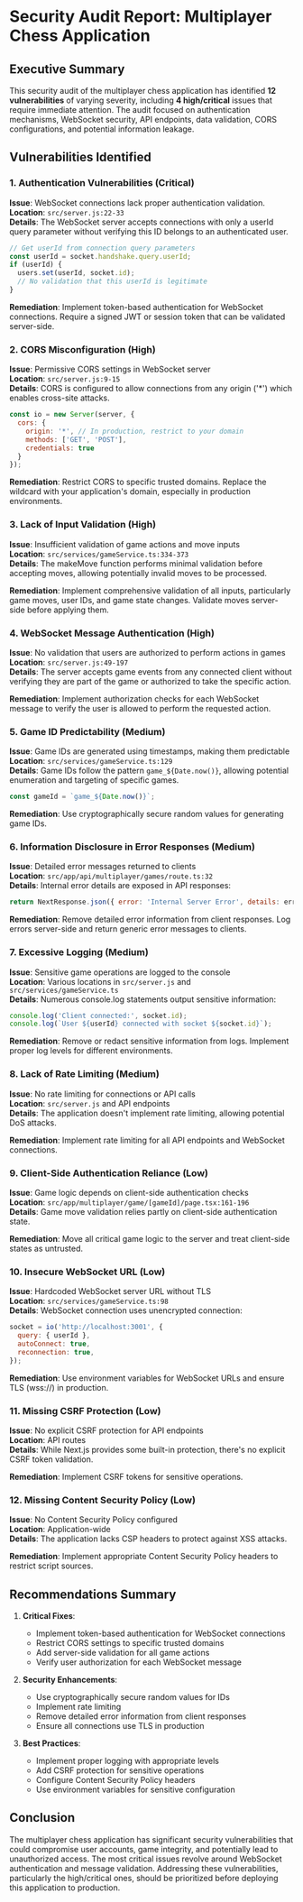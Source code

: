 # Security Audit Report: Multiplayer Chess Application

## Executive Summary

This security audit of the multiplayer chess application has identified **12 vulnerabilities** of varying severity, including **4 high/critical** issues that require immediate attention. The audit focused on authentication mechanisms, WebSocket security, API endpoints, data validation, CORS configurations, and potential information leakage.

## Vulnerabilities Identified

### 1. Authentication Vulnerabilities (Critical)

**Issue**: WebSocket connections lack proper authentication validation.  
**Location**: `src/server.js:22-33`  
**Details**: The WebSocket server accepts connections with only a userId query parameter without verifying this ID belongs to an authenticated user.

```javascript
// Get userId from connection query parameters
const userId = socket.handshake.query.userId;
if (userId) {
  users.set(userId, socket.id);
  // No validation that this userId is legitimate
}
```

**Remediation**: Implement token-based authentication for WebSocket connections. Require a signed JWT or session token that can be validated server-side.

### 2. CORS Misconfiguration (High)

**Issue**: Permissive CORS settings in WebSocket server  
**Location**: `src/server.js:9-15`  
**Details**: CORS is configured to allow connections from any origin ('*') which enables cross-site attacks.

```javascript
const io = new Server(server, {
  cors: {
    origin: '*', // In production, restrict to your domain
    methods: ['GET', 'POST'],
    credentials: true
  }
});
```

**Remediation**: Restrict CORS to specific trusted domains. Replace the wildcard with your application's domain, especially in production environments.

### 3. Lack of Input Validation (High)

**Issue**: Insufficient validation of game actions and move inputs  
**Location**: `src/services/gameService.ts:334-373`  
**Details**: The makeMove function performs minimal validation before accepting moves, allowing potentially invalid moves to be processed.

**Remediation**: Implement comprehensive validation of all inputs, particularly game moves, user IDs, and game state changes. Validate moves server-side before applying them.

### 4. WebSocket Message Authentication (High)

**Issue**: No validation that users are authorized to perform actions in games  
**Location**: `src/server.js:49-197`  
**Details**: The server accepts game events from any connected client without verifying they are part of the game or authorized to take the specific action.

**Remediation**: Implement authorization checks for each WebSocket message to verify the user is allowed to perform the requested action.

### 5. Game ID Predictability (Medium)

**Issue**: Game IDs are generated using timestamps, making them predictable  
**Location**: `src/services/gameService.ts:129`  
**Details**: Game IDs follow the pattern `game_${Date.now()}`, allowing potential enumeration and targeting of specific games.

```javascript
const gameId = `game_${Date.now()}`;
```

**Remediation**: Use cryptographically secure random values for generating game IDs.

### 6. Information Disclosure in Error Responses (Medium)

**Issue**: Detailed error messages returned to clients  
**Location**: `src/app/api/multiplayer/games/route.ts:32`  
**Details**: Internal error details are exposed in API responses:

```javascript
return NextResponse.json({ error: 'Internal Server Error', details: error.message }, { status: 500 });
```

**Remediation**: Remove detailed error information from client responses. Log errors server-side and return generic error messages to clients.

### 7. Excessive Logging (Medium)

**Issue**: Sensitive game operations are logged to the console  
**Location**: Various locations in `src/server.js` and `src/services/gameService.ts`  
**Details**: Numerous console.log statements output sensitive information:

```javascript
console.log('Client connected:', socket.id);
console.log(`User ${userId} connected with socket ${socket.id}`);
```

**Remediation**: Remove or redact sensitive information from logs. Implement proper log levels for different environments.

### 8. Lack of Rate Limiting (Medium)

**Issue**: No rate limiting for connections or API calls  
**Location**: `src/server.js` and API endpoints  
**Details**: The application doesn't implement rate limiting, allowing potential DoS attacks.

**Remediation**: Implement rate limiting for all API endpoints and WebSocket connections.

### 9. Client-Side Authentication Reliance (Low)

**Issue**: Game logic depends on client-side authentication checks  
**Location**: `src/app/multiplayer/game/[gameId]/page.tsx:161-196`  
**Details**: Game move validation relies partly on client-side authentication state.

**Remediation**: Move all critical game logic to the server and treat client-side states as untrusted.

### 10. Insecure WebSocket URL (Low)

**Issue**: Hardcoded WebSocket server URL without TLS  
**Location**: `src/services/gameService.ts:98`  
**Details**: WebSocket connection uses unencrypted connection:

```javascript
socket = io('http://localhost:3001', {
  query: { userId },
  autoConnect: true,
  reconnection: true,
});
```

**Remediation**: Use environment variables for WebSocket URLs and ensure TLS (wss://) in production.

### 11. Missing CSRF Protection (Low)

**Issue**: No explicit CSRF protection for API endpoints  
**Location**: API routes  
**Details**: While Next.js provides some built-in protection, there's no explicit CSRF token validation.

**Remediation**: Implement CSRF tokens for sensitive operations.

### 12. Missing Content Security Policy (Low)

**Issue**: No Content Security Policy configured  
**Location**: Application-wide  
**Details**: The application lacks CSP headers to protect against XSS attacks.

**Remediation**: Implement appropriate Content Security Policy headers to restrict script sources.

## Recommendations Summary

1. **Critical Fixes**:
   - Implement token-based authentication for WebSocket connections
   - Restrict CORS settings to specific trusted domains
   - Add server-side validation for all game actions
   - Verify user authorization for each WebSocket message

2. **Security Enhancements**:
   - Use cryptographically secure random values for IDs
   - Implement rate limiting
   - Remove detailed error information from client responses
   - Ensure all connections use TLS in production

3. **Best Practices**:
   - Implement proper logging with appropriate levels
   - Add CSRF protection for sensitive operations
   - Configure Content Security Policy headers
   - Use environment variables for sensitive configuration

## Conclusion

The multiplayer chess application has significant security vulnerabilities that could compromise user accounts, game integrity, and potentially lead to unauthorized access. The most critical issues revolve around WebSocket authentication and message validation. Addressing these vulnerabilities, particularly the high/critical ones, should be prioritized before deploying this application to production.